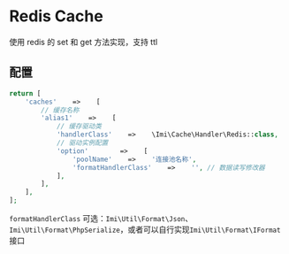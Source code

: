 # Redis Cache

使用 redis 的 set 和 get 方法实现，支持 ttl

## 配置

```php
return [
    'caches'    =>    [
        // 缓存名称
        'alias1'    =>    [
            // 缓存驱动类
            'handlerClass'    =>    \Imi\Cache\Handler\Redis::class,
            // 驱动实例配置
            'option'        =>    [
                'poolName'    =>    '连接池名称',
                'formatHandlerClass'    =>    '', // 数据读写修改器
            ],
        ],
    ],
];
```

`formatHandlerClass` 可选：`Imi\Util\Format\Json`、`Imi\Util\Format\PhpSerialize`，或者可以自行实现`Imi\Util\Format\IFormat`接口
